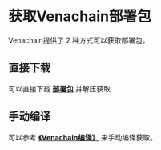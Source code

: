 # 获取Venachain部署包

Venachain提供了 2 种方式可以获取部署包。

## 直接下载

可以直接下载 [**部署包**](https://github.com/Venachain/Venachain/tags) 并解压获取

## 手动编译

可以参考 [**《Venachain编译》**](../6_深入使用指南/Venachain编译.md) 来手动编译获取。